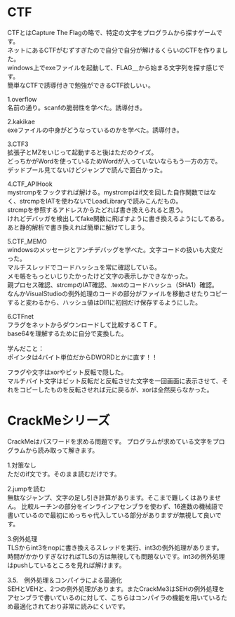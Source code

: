 # CTF
CTFとはCapture The Flagの略で、特定の文字をプログラムから探すゲームです。<br>
ネットにあるCTFがむずすぎたので自分で自分が解けるくらいのCTFを作りました。<br>
windows上でexeファイルを起動して、FLAG＿から始まる文字列を探す感じです。<br>
簡単なCTFで誘導付きで勉強ができるCTF欲しいぃ。<br>

1.overflow<br>
名前の通り。scanfの脆弱性を学べた。誘導付き。<br>

2.kakikae<br>
exeファイルの中身がどうなっているのかを学べた。誘導付き。<br>

3.CTF3<br>
拡張子とMZをいじって起動すると後はただのクイズ。<br>どっちかがWordを使っているためWordが入っていないならもう一方の方で。<br>
デッドプール見てないけどジャンプで読んで面白かった。<br>

4.CTF_APIHook<br>
mystrcmpをフックすれば解ける。mystrcmpはif文を回した自作関数ではなく、strcmpをIATを使わないでLoadLibraryで読みこんだもの。<br>
strcmpを参照するアドレスからたどれば書き換えられると思う。<br>
けれどデバッガを検出してfake関数に飛ばすように書き換えるようにしてある。<br>
あと静的解析で書き換えれば簡単に解けてしまう。<br>

5.CTF_MEMO<br>
windowsのメッセージとアンチデバッグを学べた。文字コードの扱いも大変だった。<br>
マルチスレッドでコードハッシュを常に確認している。<br>
メモ帳をもっといじりたかったけど文字の表示しかできなかった。<br>
親プロセス確認、strcmpのIAT確認、.textのコードハッシュ（SHA1）確認。<br>
なんかVisualStudioの例外処理のコードの部分がファイルを移動させたりコピーすると変わるから、ハッシュ値はDll1に初回だけ保存するようにした。<br>

6.CTFnet<br>
フラグをネットからダウンロードして比較するＣＴＦ。<br>
base64を理解するために自分で変換した。

学んだこと：<br>
ポインタは4バイト単位だからDWORDとかに直す！！<br>

フラグや文字はxorやビット反転で隠した。<br>マルチバイト文字はビット反転だと反転させた文字を一回画面に表示させて、それをコピーしたものを反転させれば元に戻るが、xorは全然戻らなかった。<br>


# CrackMeシリーズ<br>
CrackMeはパスワードを求める問題です。
プログラムが求めている文字をプログラムから読み取って解きます。

1.対策なし<br>
ただのif文です。そのまま読むだけです。

2.jumpを読む<br>
無駄なジャンプ、文字の足し引き計算があります。そこまで難しくはありません。
比較ルーチンの部分をインラインアセンブラを使わず、16進数の機械語で書いているので最初にめっちゃ代入している部分がありますが無視して良いです。

3.例外処理<br>
TLSからint3をnopに書き換えるスレッドを実行、int3の例外処理があります。<br>
時間がかかりすぎなければTLSの方は無視しても問題ないです。int3の例外処理はpushしているところを見れば解けます。
  
3.5.　例外処理＆コンパイラによる最適化<br>
SEHとVEHと、2つの例外処理があります。またCrackMe3はSEHの例外処理をアセンブラで書いているのに対して、こちらはコンパイラの機能を用いているため最適化されており非常に読みにくいです。


